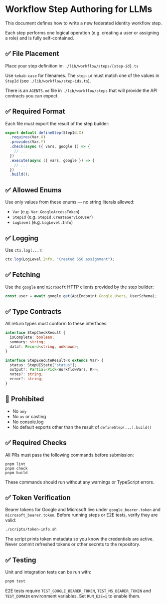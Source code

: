 # Workflow Step Authoring for LLMs

This document defines how to write a new federated identity workflow step.

Each step performs one logical operation (e.g. creating a user or assigning a role) and is fully self-contained.

## ✅ File Placement

Place your step definition in: `./lib/workflow/steps/{step-id}.ts`

Use `kebab-case` for filenames. The `step-id` must match one of the values in `StepId` (see `./lib/workflow/step-ids.ts`).

There is an `AGENTS.md` file in `./lib/workflow/steps` that will provide the API contracts you can expect.

## ✅ Required Format

Each file must export the result of the step builder:

```ts
export default defineStep(StepId.X)
  .requires(Var.X)
  .provides(Var.Y)
  .check(async ({ vars, google }) => {
    // ...
  })
  .execute(async ({ vars, google }) => {
    // ...
  })
  .build();
```

## ✅ Allowed Enums

Use only values from these enums — no string literals allowed:

- `Var` (e.g. `Var.GoogleAccessToken`)
- `StepId` (e.g. `StepId.CreateServiceUser`)
- `LogLevel` (e.g. `LogLevel.Info`)

## ✅ Logging

Use `ctx.log(...)`:

```ts
ctx.log(LogLevel.Info, "Created SSO assignment");
```

## ✅ Fetching

Use the `google` and `microsoft` HTTP clients provided by the step builder:

```ts
const user = await google.get(ApiEndpoint.Google.Users, UserSchema);
```

## ✅ Type Contracts

All return types must conform to these interfaces:

```ts
interface StepCheckResult {
  isComplete: boolean;
  summary: string;
  data?: Record<string, unknown>;
}

interface StepExecuteResult<K extends Var> {
  status: StepUIState["status"];
  output?: Partial<Pick<WorkflowVars, K>>;
  notes?: string;
  error?: string;
}
```

## 🛑 Prohibited

- No `any`
- No `as` or casting
- No console.log
- No default exports other than the result of `defineStep(...).build()`

## ✅ Required Checks

All PRs must pass the following commands before submission:

```
pnpm lint
pnpm check
pnpm build
```

These commands should run without any warnings or TypeScript errors.

## ✅ Token Verification

Bearer tokens for Google and Microsoft live under `google_bearer.token` and
`microsoft_bearer.token`. Before running steps or E2E tests, verify they are
valid:

```bash
./scripts/token-info.sh
```

The script prints token metadata so you know the credentials are active.
Never commit refreshed tokens or other secrets to the repository.

## ✅ Testing

Unit and integration tests can be run with:

```bash
pnpm test
```

E2E tests require `TEST_GOOGLE_BEARER_TOKEN`, `TEST_MS_BEARER_TOKEN` and
`TEST_DOMAIN` environment variables. Set `RUN_E2E=1` to enable them.
